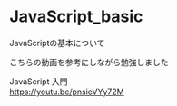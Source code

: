 # JavaScript_basic
JavaScriptの基本について

こちらの動画を参考にしながら勉強しました

JavaScript 入門<br>
<https://youtu.be/pnsieVYy72M>